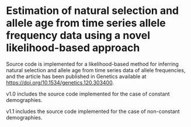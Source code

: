 # Estimation of natural selection and allele age from time series allele frequency data using a novel likelihood-based approach
Source code is implemented for a likelihood-based method for inferring natural selection and allele age from time series data of allele frequencies, and the article has been published in Genetics available at https://doi.org/10.1534/genetics.120.303400.

v1.0 includes the source code implemented for the case of constant demographies.

v1.1 includes the source code implemented for the case of non-constant demographies.
